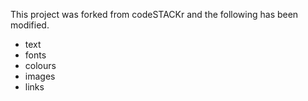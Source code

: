 This project was forked from codeSTACKr and the following has been modified.

- text
- fonts
- colours
- images
- links
